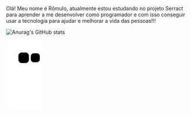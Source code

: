 Olá!
Meu nome é Rômulo, atualmente estou estudando no projeto Serract para aprender a me desenvolver como programador e com isso conseguir usar a tecnologia para ajudar e melhorar a vida das pessoas!!!


![Anurag's GitHub stats](https://github-readme-stats.vercel.app/api?username=Artoda&show_icons=true&theme=radical)

 
 ![Snake animation](https://github.com/Artoda/Artoda/blob/output/github-contribution-grid-snake.svg)

